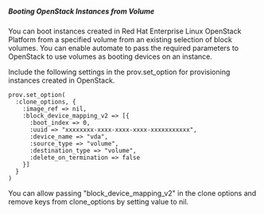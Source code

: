 ##### Booting OpenStack Instances from Volume

You can boot instances created in Red Hat Enterprise Linux OpenStack
Platform from a specified volume from an existing selection of block
volumes. You can enable automate to pass the required parameters to
OpenStack to use volumes as booting devices on an instance.

Include the following settings in the prov.set\_option for provisioning
instances created in OpenStack.

    prov.set_option(
      :clone_options, {
        :image_ref => nil,
        :block_device_mapping_v2 => [{
          :boot_index => 0,
          :uuid => "xxxxxxxx-xxxx-xxxx-xxxx-xxxxxxxxxxx",
          :device_name => "vda",
          :source_type => "volume",
          :destination_type => "volume",
          :delete_on_termination => false
        }]
      }
    )

You can allow passing "block\_device\_mapping\_v2" in the clone options
and remove keys from clone\_options by setting value to nil.
